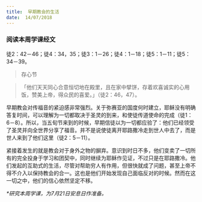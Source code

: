```yaml
---
title:  早期教会的生活
date:  14/07/2018
---
```


### 阅读本周学课经文

徒2：42－46；徒4：34，35；徒3：1－26；徒4：1－18；徒5：1－11；徒5：34－39。

> <p>存心节</p>

>  「他们天天同心合意恒切地在殿里，且在家中擘饼，存着欢喜诚实的心用饭，赞美上帝，得众民的喜爱。」（徒2：46，47）。

早期教会对传福音的紧迫感非常强烈。关于弥赛亚的国度何时建立，耶稣没有明确答复时间，可以理解为一切都取决于圣灵的到来，和使徒传道使命的完成（徒1：6－8）。所以，当五旬节来到的时候，早期信徒以为一切都应验了：他们已经领受了圣灵并向全世界分享了福音。并不是说使徒离开耶路撒冷走到世人中去了，而是世人来到了他们这里（徒2：5－11）。

紧接着发生的就是教会对于身外之物的摒弃。意识到时日不多，他们变卖了一切所有的完全投身于学习和团契中，同时继续为耶稣作见证，不过只是在耶路撒冷。他们发起的互助式的生活，尽管对帮助穷人有作用，但很快就成了问题，甚至上帝不得不介入以保持教会的合一。这也是他们开始发现自己面临反对的时候。然而在这一切之中，他们的信心依然坚定不移。

_*研究本周学课，为7月21日安息日作准备。_